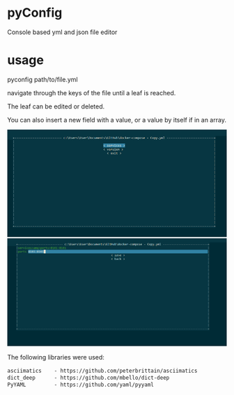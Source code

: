 # pyConfig
 
Console based yml and json file editor

# usage

pyconfig path/to/file.yml

navigate through the keys of the file until a leaf is reached.

The leaf can be edited or deleted.

You can also insert a new field with a value, or a value by itself if in an array.

![Navigate](/navigate.PNG)
![Edit](/edit.PNG)

The following libraries were used:

    asciimatics    - https://github.com/peterbrittain/asciimatics
    dict_deep      - https://github.com/mbello/dict-deep
    PyYAML         - https://github.com/yaml/pyyaml
